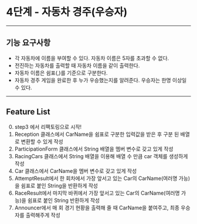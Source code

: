 # 4단계 - 자동차 경주(우승자)

---
## 기능 요구사항
* 각 자동차에 이름을 부여할 수 있다. 자동차 이름은 5자를 초과할 수 없다.
* 전진하는 자동차를 출력할 때 자동차 이름을 같이 출력한다.
* 자동차 이름은 쉼표(,)를 기준으로 구분한다.
* 자동차 경주 게임을 완료한 후 누가 우승했는지를 알려준다. 우승자는 한명 이상일 수 있다.
    
---
## Feature List
0. step3 에서 리팩토링으로 시작!
1. Reception 클래스에서 CarName을 쉼표로 구분한 입력값을 받은 후 구분 된 배열로 변환할 수 있게 작성
2. ParticipationForm 클래스에서 String 배열을 멤버 변수로 갖고 있게 작성
3. RacingCars 클래스에서 String 배열을 이용해 배열 수 만큼 car 객체를 생성하게 작성
4. Car 클래스에서 CarName을 멤버 변수로 갖고 있게 작성
5. AttemptResult에서 한 회차에서 가장 앞서고 있는 Car의 CarName(여러명 가능)을 쉼표로 붙인 String을 반환하게 작성 
6. RaceResult에서 마지막 바퀴에서 가장 앞서고 있는 Car의 CarName(여러명 가능)을 쉼표로 붙인 String 반환하게 작성
7. Announcer에서 매 회 경기 현황을 출력해 줄 때 CarName을 붙여주고, 최종 우승자를 출력해주게 작성